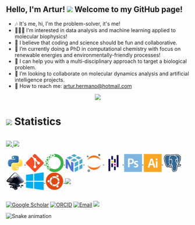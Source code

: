 ## Hello, I'm Artur! <img src="https://user-images.githubusercontent.com/82110564/189553856-2e7f8f30-80b4-484f-bfaa-9e5eb10f24e5.gif" width="30"> Welcome to my GitHub page!
 
- 🎶 It's me, hi, I'm the problem-solver, it's me!
- 🧑🏽‍💻 I’m interested in data analysis and machine learning applied to molecular biophysics!
- 👾 I believe that coding and science should be fun and collaborative.
- 🚀 I’m currently doing a PhD in computational chemistry with focus on renewable energies and environmentally-friendly processes!
- 🧩 I can help you with a multi-disciplinary approach to target a biological problem.
- 🎯 I’m looking to collaborate on molecular dynamics analysis and artificial intelligence projects.
- 🏹 How to reach me: artur.hermano@hotmail.com
 
<p align="center">
  <a href="https://github.com/DenverCoder1/readme-typing-svg"><img src="https://readme-typing-svg.herokuapp.com?lines=I+love+Computational+Chemistry!;I+love+open-source!;I'm+always+learning!;&center=true&width=500&height=50"></a>
</p>
 
# <img src="https://media4.giphy.com/media/MIGbtLZoVjbl0bYbAd/giphy.gif?cid=ecf05e472t2h0i8d7dcjaoau9iqtchhr899hxmpxzzgc7lyw&rid=giphy.gif" width="30"> Statistics
</br>

<div align="left">
  <a href="https://github.com/artie93">
  <img height="180em" src="https://github-readme-stats.vercel.app/api?username=artie93&show_icons=true&theme=transparent&include_all_commits=true&count_private=true"/>
  <img height="180em" src="https://github-readme-stats.vercel.app/api/top-langs/?username=artie93&layout=compact&langs_count=7&theme=transparent"/>
</div> 
<div style="display: inline_block"><br>
 <img align="center" height="50" width="50" src="https://raw.githubusercontent.com/devicons/devicon/master/icons/python/python-original.svg">
 <img align="center" height="50" width="50" src="https://github.com/devicons/devicon/blob/master/icons/git/git-original.svg">
 <img align="center" height="50" width="50" src="https://github.com/devicons/devicon/blob/master/icons/anaconda/anaconda-original.svg">
 <img align="center" height="50" width="50" src="https://github.com/devicons/devicon/blob/master/icons/numpy/numpy-original.svg">
 <img align="center" height="50" width="50" src="https://github.com/devicons/devicon/blob/master/icons/jupyter/jupyter-original.svg">
 <img align="center" height="50" width="50" src="https://github.com/devicons/devicon/blob/master/icons/pandas/pandas-original.svg">
 <img align="center" height="50" width="50" src="https://github.com/devicons/devicon/blob/master/icons/photoshop/photoshop-plain.svg">
 <img align="center" height="50" width="50" src="https://github.com/devicons/devicon/blob/master/icons/illustrator/illustrator-plain.svg">
 <img align="center" height="50" width="50" src="https://github.com/devicons/devicon/blob/master/icons/postgresql/postgresql-original.svg"> 
 <img align="center" height="50" width="50" src="https://github.com/devicons/devicon/blob/master/icons/inkscape/inkscape-original.svg">
 <img align="center" height="50" width="50" src="https://github.com/devicons/devicon/blob/master/icons/windows8/windows8-original.svg">
 <img align="center" height="50" width="50" src="https://github.com/devicons/devicon/blob/master/icons/ubuntu/ubuntu-plain.svg">
 <img align="center" src="https://user-images.githubusercontent.com/115626610/204092450-dd7d449b-698f-4d95-8cd4-969665f56a2b.gif">
 
  ##
<div> 
  <a href="https://scholar.google.com/citations?user=_qmkOSwAAAAJ"><img src="https://img.shields.io/badge/-Google%20Scholar-4285F4?logo=google-scholar&logoColor=white&style=for-the-badge&logoWidth=20" height="28" alt="Google Scholar" /></a>
  <a href="https://orcid.org/0000-0002-8747-4422"><img src="https://img.shields.io/badge/-ORCID-A6CE39?style=for-the-badge&logo=ORCID&logoColor=white" height="28" alt="ORCID" /></a>
  <a href="mailto:artur.hermano@gmail.com"><img src="https://img.shields.io/badge/Gmail-D14836?style=for-the-badge&logo=gmail&logoColor=white" height="28" alt="Email" /></a>
  <a href="https://www.linkedin.com/in/artur-hermano-sampaio-dias/" target="_blank"><img src="https://img.shields.io/badge/-LinkedIn-%230077B5?style=for-the-badge&logo=linkedin&logoColor=white" target="_blank"></a>  
 
  ![Snake animation](https://github.com/artie93/artie93/blob/output/github-contribution-grid-snake-dark.svg)
 
</div>
<!---
artie93/artie93 is a ✨ special ✨ repository because its `README.md` (this file) appears on your GitHub profile.
You can click the Preview link to take a look at your changes.
--->
